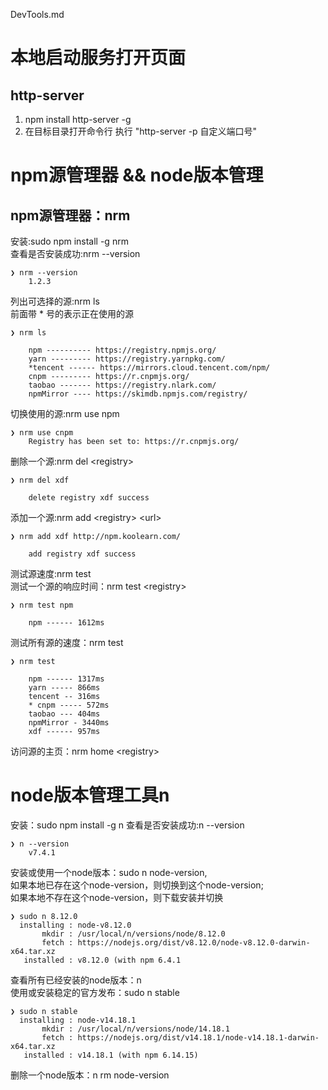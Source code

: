 DevTools.md

# 本地启动服务打开页面
## http-server
1. npm install http-server -g
2. 在目标目录打开命令行 执行 "http-server -p 自定义端口号"

# npm源管理器 && node版本管理

## npm源管理器：nrm
安装:sudo npm install -g nrm  
查看是否安装成功:nrm --version
```
❯ nrm --version
    1.2.3
```
列出可选择的源:nrm ls  
前面带 * 号的表示正在使用的源
```
❯ nrm ls

    npm ---------- https://registry.npmjs.org/
    yarn --------- https://registry.yarnpkg.com/
    *tencent ------ https://mirrors.cloud.tencent.com/npm/
    cnpm --------- https://r.cnpmjs.org/
    taobao ------- https://registry.nlark.com/
    npmMirror ---- https://skimdb.npmjs.com/registry/
```
切换使用的源:nrm use npm
```
❯ nrm use cnpm
    Registry has been set to: https://r.cnpmjs.org/
```
删除一个源:nrm del \<registry>
```
❯ nrm del xdf

    delete registry xdf success
```
添加一个源:nrm add \<registry> \<url>
```
❯ nrm add xdf http://npm.koolearn.com/

    add registry xdf success
```
测试源速度:nrm test  
测试一个源的响应时间：nrm test \<registry>
```
❯ nrm test npm

    npm ------ 1612ms
```
测试所有源的速度：nrm test
```
❯ nrm test

    npm ------ 1317ms
    yarn ----- 866ms
    tencent -- 316ms
    * cnpm ----- 572ms
    taobao --- 404ms
    npmMirror - 3440ms
    xdf ------ 957ms
```
访问源的主页：nrm home \<registry>

# node版本管理工具n
安装：sudo npm install -g n
查看是否安装成功:n --version
```
❯ n --version
    v7.4.1
```
安装或使用一个node版本：sudo n node-version,  
如果本地已存在这个node-version，则切换到这个node-version;  
如果本地不存在这个node-version，则下载安装并切换
```
❯ sudo n 8.12.0
  installing : node-v8.12.0
       mkdir : /usr/local/n/versions/node/8.12.0
       fetch : https://nodejs.org/dist/v8.12.0/node-v8.12.0-darwin-x64.tar.xz
   installed : v8.12.0 (with npm 6.4.1
```
查看所有已经安装的node版本：n  
使用或安装稳定的官方发布：sudo n stable
```
❯ sudo n stable
  installing : node-v14.18.1
       mkdir : /usr/local/n/versions/node/14.18.1
       fetch : https://nodejs.org/dist/v14.18.1/node-v14.18.1-darwin-x64.tar.xz
   installed : v14.18.1 (with npm 6.14.15)
```
删除一个node版本：n rm node-version  


